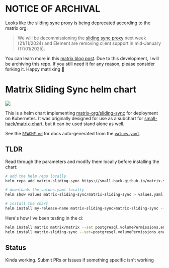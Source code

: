 # NOTICE OF ARCHIVAL

Looks like the sliding sync proxy is being deprecated according to the matrix org:

> We will be decommissioning the [sliding sync proxy](https://github.com/matrix-org/matrix-spec-proposals/pull/3575) next week (21/11/2024) and Element are removing client support in mid-January (17/01/2025).

You can learn more in this [matrix blog post](https://matrix.org/blog/2024/11/14/moving-to-native-sliding-sync/). Due to this development, I will be archiving this repo. If you still need it for any reason, please consider forking it. Happy matrixing 💙

# Matrix Sliding Sync helm chart

<a href="https://github.com/small-hack/matrix-sliding-sync-chart/releases"><img src="https://img.shields.io/github/v/release/small-hack/matrix-sliding-sync-chart?style=plastic&labelColor=blue&color=green&logo=GitHub&logoColor=white"></a>

This is a helm chart implementing [matrix-org/sliding-sync](https://github.com/matrix-org/sliding-sync/tree/main) for deployment on Kubernetes. It was originally designed for use as a subchart for [small-hack/matrix-chart](https://github.com/small-hack/matrix-chart), but it can be used stand alone as well.

See the [`README.md`](https://github.com/small-hack/matrix-sliding-sync-chart/blob/main/charts/matrix-sliding-sync/README.md) for docs auto-generated from the [`values.yaml`](https://github.com/small-hack/matrix-sliding-sync-chart/blob/main/charts/matrix-sliding-sync/values.yaml).

## TLDR

Read through the parameters and modify them locally before installing the chart:

```bash
# add the helm repo locally
helm repo add matrix-sliding-sync https://small-hack.github.io/matrix-sliding-sync-chart

# downloads the values.yaml locally
helm show values matrix-sliding-sync/matrix-sliding-sync > values.yaml

# install the chart
helm install my-release-name matrix-sliding-sync/matrix-sliding-sync --values values.yaml
```

Here's how I've been testing in the ci:

```bash
helm install matrix matrix/matrix --set postgresql.volumePermissions.enabled=false,postgresql.primary.networkPolicy.enabled=false,element.enabled=true,fullnameOverride=matrix-stack
helm install matrix-sliding-sync --set=postgresql.volumePermissions.enabled=false,postgresql.primary.networkPolicy.enabled=false,syncv3.server=http://matrix-stack-element matrix-sliding-sync/matrix-sliding-sync
```

## Status

Kinda working. Submit PRs or Issues if something specific isn't working

